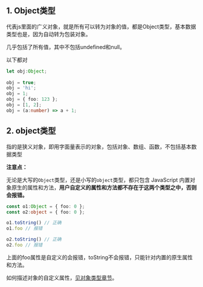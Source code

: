 ## &#x20;1. Object类型

代表js里面的广义对象，就是所有可以转为对象的值，都是Object类型，基本数据类型也是，因为自动转为包装对象。

几乎包括了所有值，其中不包括undefined和null。

以下都对

```typescript
let obj:Object;
 
obj = true;
obj = 'hi';
obj = 1;
obj = { foo: 123 };
obj = [1, 2];
obj = (a:number) => a + 1;
```

## &#x20;2. object类型

指的是狭义对象，即用字面量表示的对象，包括对象、数组、函数，不包括基本数据类型

**注意点：**

无论是大写的`Object`类型，还是小写的`object`类型，都只包含 JavaScript 内置对象原生的属性和方法，**用户自定义的属性和方法都不存在于这两个类型之中，否则会报错。**

```typescript
const o1:Object = { foo: 0 };
const o2:object = { foo: 0 };

o1.toString() // 正确
o1.foo // 报错

o2.toString() // 正确
o2.foo // 报错
```

上面的foo属性是自定义的会报错，toString不会报错，只能针对内置的原生属性和方法。

如何描述对象的自定义属性，[见对象类型章节](https://note.youdao.com/s/bTZ0vJFD)。
